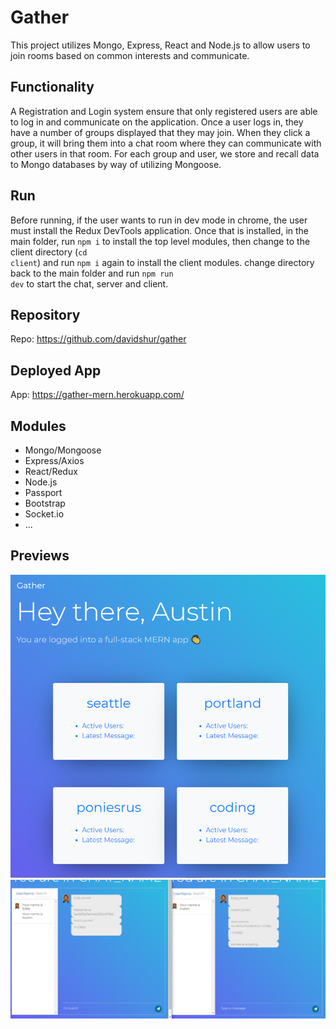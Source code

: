 # Gather
This project utilizes Mongo, Express, React and Node.js to allow users to join rooms based on common interests and communicate.

## Functionality
A Registration and Login system ensure that only registered users are able to log in and communicate on the application.
Once a user logs in, they have a number of groups displayed that they may join.
When they click a group, it will bring them into a chat room where they can communicate with other users in that room.
For each group and user, we store and recall data to Mongo databases by way of utilizing Mongoose.

## Run
Before running, if the user wants to run in dev mode in chrome, the user must install the Redux DevTools application.
Once that is installed, in the main folder, run <code>npm i</code> to install the top level modules,
then change to the client directory (<code>cd client</code>) and run <code>npm i</code> again
to install the client modules. change directory back to the main folder and run <code>npm run dev</code> to start the chat, server and client.

## Repository
Repo: https://github.com/davidshur/gather

## Deployed App
App: https://gather-mern.herokuapp.com/

## Modules
* Mongo/Mongoose
* Express/Axios
* React/Redux
* Node.js
* Passport
* Bootstrap
* Socket.io
* ...

## Previews
![Dashboard Preview](/preview_select_group.png?raw=true "Dashboard Preview")
![Chat Preview](/chat_preview.png?raw=true "Chat Preview")
